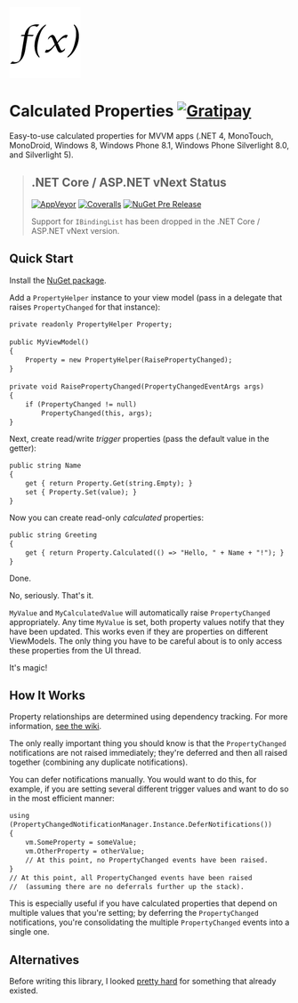 ![Logo](Icon.128.png)

# Calculated Properties [![Gratipay](https://img.shields.io/gratipay/StephenCleary.svg?style=plastic)](https://gratipay.com/StephenCleary)

Easy-to-use calculated properties for MVVM apps (.NET 4, MonoTouch, MonoDroid, Windows 8, Windows Phone 8.1, Windows Phone Silverlight 8.0, and Silverlight 5).

> ## .NET Core / ASP.NET vNext Status
>  [![AppVeyor](https://img.shields.io/appveyor/ci/StephenCleary/CalculatedProperties.svg?style=plastic)](https://ci.appveyor.com/project/StephenCleary/CalculatedProperties) [![Coveralls](https://img.shields.io/coveralls/StephenCleary/CalculatedProperties.svg?style=plastic)](https://coveralls.io/r/StephenCleary/CalculatedProperties)
> [![NuGet Pre Release](https://img.shields.io/nuget/vpre/Nito.CalculatedProperties.svg?style=plastic)](https://www.nuget.org/packages/Nito.CalculatedProperties/)
>
> Support for `IBindingList` has been dropped in the .NET Core / ASP.NET vNext version.

## Quick Start

Install the [NuGet package](https://www.nuget.org/packages/Nito.CalculatedProperties).

Add a `PropertyHelper` instance to your view model (pass in a delegate that raises `PropertyChanged` for that instance):

    private readonly PropertyHelper Property;

    public MyViewModel()
    {
        Property = new PropertyHelper(RaisePropertyChanged);
    }

    private void RaisePropertyChanged(PropertyChangedEventArgs args)
    {
        if (PropertyChanged != null)
            PropertyChanged(this, args);
    }

Next, create read/write _trigger_ properties (pass the default value in the getter):

    public string Name
    {
        get { return Property.Get(string.Empty); }
        set { Property.Set(value); }
    }

Now you can create read-only _calculated_ properties:

    public string Greeting
    {
        get { return Property.Calculated(() => "Hello, " + Name + "!"); }
    }

Done.

No, seriously. That's it.

`MyValue` and `MyCalculatedValue` will automatically raise `PropertyChanged` appropriately. Any time `MyValue` is set, both property values notify that they have been updated. This works even if they are properties on different ViewModels. The only thing you have to be careful about is to only access these properties from the UI thread.

It's magic!

## How It Works

Property relationships are determined using dependency tracking. For more information, [see the wiki](https://github.com/StephenCleary/CalculatedProperties/wiki/How-It-Works).

The only really important thing you should know is that the `PropertyChanged` notifications are not raised immediately; they're deferred and then all raised together (combining any duplicate notifications).

You can defer notifications manually. You would want to do this, for example, if you are setting several different trigger values and want to do so in the most efficient manner:

    using (PropertyChangedNotificationManager.Instance.DeferNotifications())
    {
        vm.SomeProperty = someValue;
        vm.OtherProperty = otherValue;
        // At this point, no PropertyChanged events have been raised.
    }
    // At this point, all PropertyChanged events have been raised
    //  (assuming there are no deferrals further up the stack).

This is especially useful if you have calculated properties that depend on multiple values that you're setting; by deferring the `PropertyChanged` notifications, you're consolidating the multiple `PropertyChanged` events into a single one.

## Alternatives

Before writing this library, I looked [pretty hard](https://github.com/StephenCleary/CalculatedProperties/wiki/Alternatives) for something that already existed.
